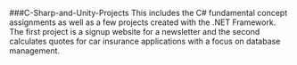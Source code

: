 ###C-Sharp-and-Unity-Projects
This includes the C# fundamental concept assignments as well as a few projects created with the .NET Framework. The first project is a signup website for a newsletter and the second calculates quotes for car insurance applications with a focus on database management. 
